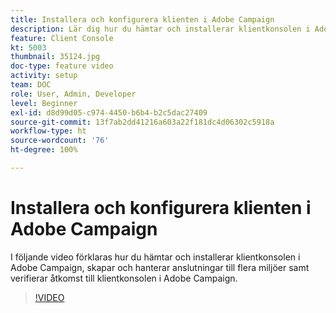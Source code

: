```yaml
---
title: Installera och konfigurera klienten i Adobe Campaign
description: Lär dig hur du hämtar och installerar klientkonsolen i Adobe Campaign, skapar och hanterar anslutningar till flera miljöer samt verifierar åtkomst till klientkonsolen i Adobe Campaign.
feature: Client Console
kt: 5003
thumbnail: 35124.jpg
doc-type: feature video
activity: setup
team: DOC
role: User, Admin, Developer
level: Beginner
exl-id: d8d99d05-c974-4450-b6b4-b2c5dac27409
source-git-commit: 13f7ab2dd41216a603a22f181dc4d06302c5918a
workflow-type: ht
source-wordcount: '76'
ht-degree: 100%

---
```


# Installera och konfigurera klienten i Adobe Campaign

I följande video förklaras hur du hämtar och installerar klientkonsolen i Adobe Campaign, skapar och hanterar anslutningar till flera miljöer samt verifierar åtkomst till klientkonsolen i Adobe Campaign.

>[!VIDEO](https://video.tv.adobe.com/v/35124?quality=12&learn=on)
